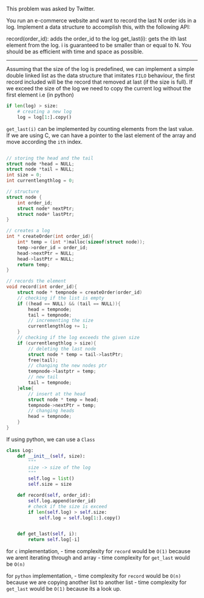 This problem was asked by Twitter.

You run an e-commerce website and want to record the last N order ids in a log. Implement a data structure to accomplish this, with the following API:

record(order_id): adds the order_id to the log get_last(i): gets the ith last element from the log. i is guaranteed to be smaller than or equal to N. You should be as efficient with time and space as possible.

---

Assuming that the size of the log is predefined, we can implement a simple double linked list as the data structure that imitates `FILO` behaviour, the first record included will be the record that removed at last (if the size is full). If we exceed the size of the log we need to copy the current log without the first element i.e (in python)
```python
if len(log) > size:
	# creating a new log
	log = log[1:].copy()
```

`get_last(i)` can be implemented by counting elements from the last value. If we are using C, we can have a pointer to the last element of the array and move according the `ith` index.

```c

// storing the head and the tail
struct node *head = NULL;
struct node *tail = NULL;
int size = 0;
int currentlengthlog = 0;

// structure
struct node {
	int order_id;
	struct node* nextPtr;
	struct node* lastPtr;
}

// creates a log
int * createOrder(int order_id){
	int* temp = (int *)malloc(sizeof(struct node));
	temp->order_id = order_id;
	head->nextPtr = NULL;
	head->lastPtr = NULL;
	return temp;
}

// records the element
void record(int order_id){
	struct node * tempnode = createOrder(order_id)
	// checking if the list is empty
	if ((head == NULL) && (tail == NULL)){
		head = tempnode;	
		tail = tempnode;
		// incrementing the size
		currentlengthlog += 1;
	}
	// checking if the log exceeds the given size
	if (currentlengthlog > size){
		// deleting the last node
		struct node * temp = tail->lastPtr;
		free(tail);
		// changing the new nodes ptr
		tempnode->lastptr = temp;
		// new tail
		tail = tempnode;
	}else{
		// insert at the head
		struct node * temp = head;
		tempnode->nextPtr = temp;
		// changing heads
		head = tempnode;
	}
}		
```


If using python, we can use a `Class`

```python
class Log:
	def __init__(self, size):
		"""
		size -> size of the log
		"""
		self.log = list()
		self.size = size

	def record(self, order_id):
		self.log.append(order_id)
		# check if the size is exceed
		if len(self.log) > self.size:
			self.log = self.log[1:].copy()


	def get_last(self, i):
		return self.log[-i]

```


for `c` implementation,
	- time complexity for `record` would be `O(1)` because we arent iterating through and array
	- time complexity for `get_last` would be `O(n)`

for `python` implementation,
	- time complexity for `record` would be `O(n)` because we are copying another list to another list
	- time complexity for `get_last` would be `O(1)` because its a look up.
